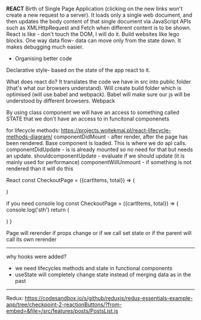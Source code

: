 **REACT**
Birth of Single Page Application (clicking on the new links won't create a new request to a server). It loads only a single web document, and then updates the body content of that single document via JavaScript APIs such as XMLHttpRequest and Fetch when different content is to be shown.
React is like - don't touch the DOM, I will do it.
Build websites like lego blocks.
One way data flow- data can move only from the state down. It makes debugging much easier.
- Organising better code

Declarative style-
based on the state of the app react to it.

What does react do? It translates the code we have in src into public folder (that's what our browsers understand). Will create build folder which is optimised (will use babel and webpack). Babel will make sure our js will be understood by different browsers. Webpack

By using class component we will have an access to something called STATE that we don't have an access to in funcitonal componenets

for lifecycle methods:
https://projects.wojtekmaj.pl/react-lifecycle-methods-diagram/
componentDidMount - after render, after the page has been rendered. Base component is loaded. This is where we do api calls.
componentDidUpdate - is is already mounted so no need for that but needs an update.
shouldcomponentUpdate - evaluate if we should update (it is mainly used for performance)
componentWillUnmount - if something is not rendered than it will do this

React
const CheckoutPage = ({cartItems, total}) => (
  <div className="checkout-page">
  </div>
)

if you need console log
const CheckoutPage = ({cartItems, total}) => {
  console.log('sth')
  return (
    <div className="checkout-page">
    </div>
    )
}

Page will rerender if props change or if we call set state or if the parent will call its own rerender

_______________________________________________________________________
why hooks were added?
- we need lifecycles methods and state in functional components
- useState will completely change state instead of merging data as in the past

________________________________________________________________________
Redux:
https://codesandbox.io/s/github/reduxjs/redux-essentials-example-app/tree/checkpoint-2-reactionButtons/?from-embed=&file=/src/features/posts/PostsList.js